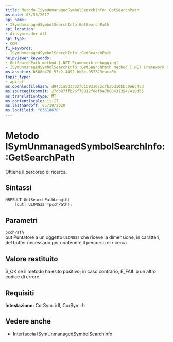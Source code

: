 ```yaml
---
title: Metodo ISymUnmanagedSymbolSearchInfo::GetSearchPath
ms.date: 03/30/2017
api_name:
- ISymUnmanagedSymbolSearchInfo.GetSearchPath
api_location:
- diasymreader.dll
api_type:
- COM
f1_keywords:
- ISymUnmanagedSymbolSearchInfo::GetSearchPath
helpviewer_keywords:
- GetSearchPath method [.NET Framework debugging]
- ISymUnmanagedSymbolSearchInfo::GetSearchPath method [.NET Framework debugging]
ms.assetid: b588d470-53c2-4492-be8c-957323eaca0b
topic_type:
- apiref
ms.openlocfilehash: d9431a533a32fd15931072cfbabd10bbc0e6d4ad
ms.sourcegitcommit: 27db07ffb26f76912feefba7b884313547410db5
ms.translationtype: MT
ms.contentlocale: it-IT
ms.lasthandoff: 05/19/2020
ms.locfileid: "83610678"
---
```

# <a name="isymunmanagedsymbolsearchinfogetsearchpath-method"></a>Metodo ISymUnmanagedSymbolSearchInfo::GetSearchPath
Ottiene il percorso di ricerca.  
  
## <a name="syntax"></a>Sintassi  
  
```cpp  
HRESULT GetSearchPathLength(  
    [out] ULONG32 *pcchPath);  
```  
  
## <a name="parameters"></a>Parametri  
 `pcchPath`  
 out Puntatore a un oggetto `ULONG32` che riceve la dimensione, in caratteri, del buffer necessario per contenere il percorso di ricerca.  
  
## <a name="return-value"></a>Valore restituito  
 S_OK se il metodo ha esito positivo; in caso contrario, E_FAIL o un altro codice di errore.  
  
## <a name="requirements"></a>Requisiti  
 **Intestazione:** CorSym. idl, CorSym. h  
  
## <a name="see-also"></a>Vedere anche

- [Interfaccia ISymUnmanagedSymbolSearchInfo](isymunmanagedsymbolsearchinfo-interface.md)

